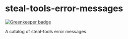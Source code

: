 # steal-tools-error-messages

[![Greenkeeper badge](https://badges.greenkeeper.io/stealjs/steal-tools-error-messages.svg)](https://greenkeeper.io/)

A catalog of steal-tools error messages
